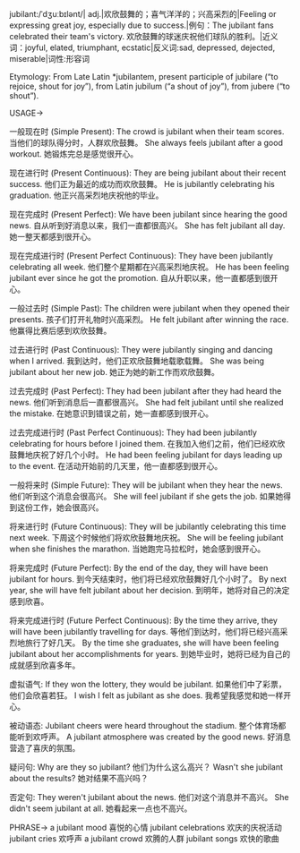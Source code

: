 jubilant:/ˈdʒuːbɪlənt/| adj.|欢欣鼓舞的；喜气洋洋的；兴高采烈的|Feeling or expressing great joy, especially due to success.|例句：The jubilant fans celebrated their team's victory.  欢欣鼓舞的球迷庆祝他们球队的胜利。|近义词：joyful, elated, triumphant, ecstatic|反义词:sad, depressed, dejected, miserable|词性:形容词

Etymology:
From Late Latin *jubilantem, present participle of jubilare (“to rejoice, shout for joy”), from Latin jubilum (“a shout of joy”), from jubere (“to shout”).

USAGE->

一般现在时 (Simple Present):
The crowd is jubilant when their team scores.  当他们的球队得分时，人群欢欣鼓舞。
She always feels jubilant after a good workout. 她锻炼完总是感觉很开心。

现在进行时 (Present Continuous):
They are being jubilant about their recent success.  他们正为最近的成功而欢欣鼓舞。
He is jubilantly celebrating his graduation. 他正兴高采烈地庆祝他的毕业。


现在完成时 (Present Perfect):
We have been jubilant since hearing the good news.  自从听到好消息以来，我们一直都很高兴。
She has felt jubilant all day. 她一整天都感到很开心。


现在完成进行时 (Present Perfect Continuous):
They have been jubilantly celebrating all week. 他们整个星期都在兴高采烈地庆祝。
He has been feeling jubilant ever since he got the promotion. 自从升职以来，他一直都感到很开心。


一般过去时 (Simple Past):
The children were jubilant when they opened their presents. 孩子们打开礼物时兴高采烈。
He felt jubilant after winning the race.  他赢得比赛后感到欢欣鼓舞。


过去进行时 (Past Continuous):
They were jubilantly singing and dancing when I arrived.  我到达时，他们正欢欣鼓舞地载歌载舞。
She was being jubilant about her new job. 她正为她的新工作而欢欣鼓舞。


过去完成时 (Past Perfect):
They had been jubilant after they had heard the news.  他们听到消息后一直都很高兴。
She had felt jubilant until she realized the mistake. 在她意识到错误之前，她一直都感到很开心。


过去完成进行时 (Past Perfect Continuous):
They had been jubilantly celebrating for hours before I joined them. 在我加入他们之前，他们已经欢欣鼓舞地庆祝了好几个小时。
He had been feeling jubilant for days leading up to the event. 在活动开始前的几天里，他一直都感到很开心。


一般将来时 (Simple Future):
They will be jubilant when they hear the news.  他们听到这个消息会很高兴。
She will feel jubilant if she gets the job. 如果她得到这份工作，她会很高兴。



将来进行时 (Future Continuous):
They will be jubilantly celebrating this time next week.  下周这个时候他们将欢欣鼓舞地庆祝。
She will be feeling jubilant when she finishes the marathon.  当她跑完马拉松时，她会感到很开心。


将来完成时 (Future Perfect):
By the end of the day, they will have been jubilant for hours. 到今天结束时，他们将已经欢欣鼓舞好几个小时了。
By next year, she will have felt jubilant about her decision. 到明年，她将对自己的决定感到欣喜。


将来完成进行时 (Future Perfect Continuous):
By the time they arrive, they will have been jubilantly travelling for days. 等他们到达时，他们将已经兴高采烈地旅行了好几天。
By the time she graduates, she will have been feeling jubilant about her accomplishments for years. 到她毕业时，她将已经为自己的成就感到欣喜多年。



虚拟语气:
If they won the lottery, they would be jubilant. 如果他们中了彩票，他们会欣喜若狂。
I wish I felt as jubilant as she does. 我希望我感觉和她一样开心。

被动语态:
Jubilant cheers were heard throughout the stadium. 整个体育场都能听到欢呼声。
A jubilant atmosphere was created by the good news. 好消息营造了喜庆的氛围。


疑问句:
Why are they so jubilant?  他们为什么这么高兴？
Wasn't she jubilant about the results? 她对结果不高兴吗？


否定句:
They weren't jubilant about the news. 他们对这个消息并不高兴。
She didn't seem jubilant at all. 她看起来一点也不高兴。


PHRASE->
a jubilant mood  喜悦的心情
jubilant celebrations  欢庆的庆祝活动
jubilant cries  欢呼声
a jubilant crowd  欢腾的人群
jubilant songs  欢快的歌曲
